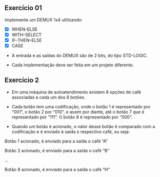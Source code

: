 ## Exercício 01

Implemente um DEMUX 1x4 utilizando:
- [x] WHEN–ELSE
- [x] WITH–SELECT
- [x] IF–THEN–ELSE
- [x] CASE

- A entrada e as saídas do DEMUX são de 2 bits, do
tipo STD-LOGIC.

- Cada implementação deve ser feita em um projeto
diferente.

## Exercício 2

- Em uma máquina de autoatendimento existem 8 opções de café
associadas a cada um dos 8 botões.

- Cada botão tem uma codificação, onde o botão 1 é representado
por “001”, o botão 2 por “010”, e assim por diante, até o botão 7
que é representado por “111”. O botão 8 é representado por “000”.

- Quando um botão é acionado, o valor desse botão é comparado com a codificação e é enviado à saída o respectivo café, ou seja:

Botão 1 acionado, é enviado para a saída o café “A”

Botão 2 acionado, é enviado para a saída o café “B”

...

Botão 8 acionado, é enviado para a saída o café “H”
